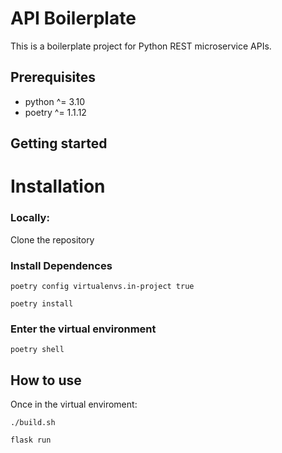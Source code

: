 # API Boilerplate
This is a boilerplate project for Python REST microservice APIs. 

## Prerequisites
- python ^= 3.10
- poetry ^= 1.1.12

## Getting started

# Installation

### Locally:
Clone the repository

### Install Dependences

    poetry config virtualenvs.in-project true

    poetry install

### Enter the virtual environment

    poetry shell

## How to use

Once in the virtual enviroment:

    ./build.sh

    flask run
